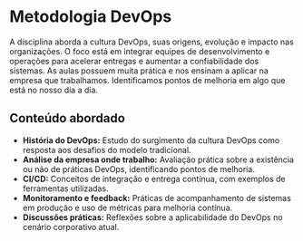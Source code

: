 # Metodologia DevOps

A disciplina aborda a cultura DevOps, suas origens, evolução e impacto nas organizações. O foco está em integrar equipes de desenvolvimento e operações para acelerar entregas e aumentar a confiabilidade dos sistemas. As aulas possuem muita prática e nos ensinam a aplicar na empresa que trabalhamos. Identificamos pontos de melhoria em algo que está no nosso dia a dia.

## Conteúdo abordado

- **História do DevOps:** Estudo do surgimento da cultura DevOps como resposta aos desafios do modelo tradicional.
- **Análise da empresa onde trabalho:** Avaliação prática sobre a existência ou não de práticas DevOps, identificando pontos de melhoria.
- **CI/CD:** Conceitos de integração e entrega contínua, com exemplos de ferramentas utilizadas.
- **Monitoramento e feedback:** Práticas de acompanhamento de sistemas em produção e uso de métricas para melhoria contínua.
- **Discussões práticas:** Reflexões sobre a aplicabilidade do DevOps no cenário corporativo atual.
